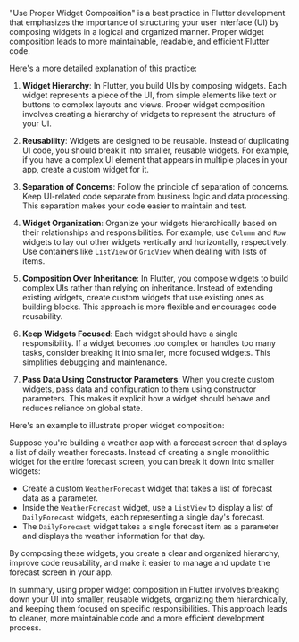 "Use Proper Widget Composition" is a best practice in Flutter development that emphasizes the importance of structuring your user interface (UI) by composing widgets in a logical and organized manner. Proper widget composition leads to more maintainable, readable, and efficient Flutter code.

Here's a more detailed explanation of this practice:

1. **Widget Hierarchy**: In Flutter, you build UIs by composing widgets. Each widget represents a piece of the UI, from simple elements like text or buttons to complex layouts and views. Proper widget composition involves creating a hierarchy of widgets to represent the structure of your UI.

2. **Reusability**: Widgets are designed to be reusable. Instead of duplicating UI code, you should break it into smaller, reusable widgets. For example, if you have a complex UI element that appears in multiple places in your app, create a custom widget for it.

3. **Separation of Concerns**: Follow the principle of separation of concerns. Keep UI-related code separate from business logic and data processing. This separation makes your code easier to maintain and test.

4. **Widget Organization**: Organize your widgets hierarchically based on their relationships and responsibilities. For example, use `Column` and `Row` widgets to lay out other widgets vertically and horizontally, respectively. Use containers like `ListView` or `GridView` when dealing with lists of items.

5. **Composition Over Inheritance**: In Flutter, you compose widgets to build complex UIs rather than relying on inheritance. Instead of extending existing widgets, create custom widgets that use existing ones as building blocks. This approach is more flexible and encourages code reusability.

6. **Keep Widgets Focused**: Each widget should have a single responsibility. If a widget becomes too complex or handles too many tasks, consider breaking it into smaller, more focused widgets. This simplifies debugging and maintenance.

7. **Pass Data Using Constructor Parameters**: When you create custom widgets, pass data and configuration to them using constructor parameters. This makes it explicit how a widget should behave and reduces reliance on global state.

Here's an example to illustrate proper widget composition:

Suppose you're building a weather app with a forecast screen that displays a list of daily weather forecasts. Instead of creating a single monolithic widget for the entire forecast screen, you can break it down into smaller widgets:

- Create a custom `WeatherForecast` widget that takes a list of forecast data as a parameter.
- Inside the `WeatherForecast` widget, use a `ListView` to display a list of `DailyForecast` widgets, each representing a single day's forecast.
- The `DailyForecast` widget takes a single forecast item as a parameter and displays the weather information for that day.

By composing these widgets, you create a clear and organized hierarchy, improve code reusability, and make it easier to manage and update the forecast screen in your app.

In summary, using proper widget composition in Flutter involves breaking down your UI into smaller, reusable widgets, organizing them hierarchically, and keeping them focused on specific responsibilities. This approach leads to cleaner, more maintainable code and a more efficient development process.